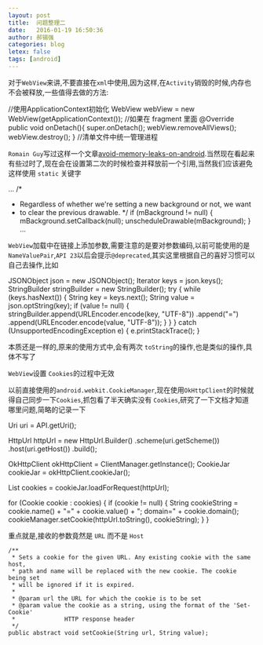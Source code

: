 ```yaml
---
layout: post
title:  问题整理二
date:   2016-01-19 16:50:36
author: 郝锡强
categories: blog
letex: false
tags: [android]
---
```

对于`WebView`来讲,不要直接在`xml`中使用,因为这样,在`Activity`销毁的时候,内存也不会被释放,一些值得去做的方法:

//使用ApplicationContext初始化
WebView webView = new WebView(getApplicationContext());
//如果在 fragment 里面
@Override
public void onDetach(){
    super.onDetach();
    webView.removeAllViews();
    webView.destroy();
}
//清单文件中统一管理进程
<application
    android:process="com.processkill.p1">
    <activity
        android:name="com.processkill.A"
        android:process="com.processkill.p2">
    </activity>
    <activity
        android:name="com.processkill.B"
        android:process="com.processkill.p3">
    </activity>
</application>


<!-- more -->

`Romain Guy`写过这样一个文章[avoid-memory-leaks-on-android](http://www.curious-creature.com/2008/12/18/avoid-memory-leaks-on-android/).当然现在看起来有些过时了,现在会在设置第二次的时候检查并释放前一个引用,当然我们应该避免这样使用 `static` 关键字

...
/*
 * Regardless of whether we're setting a new background or not, we want
 * to clear the previous drawable.
 */
if (mBackground != null) {
    mBackground.setCallback(null);
    unscheduleDrawable(mBackground);
}
...


`WebView`加载中在链接上添加参数,需要注意的是要对参数编码,以前可能使用的是`NameValuePair`,`API 23`以后会提示`@deprecated`,其实这里根据自己的喜好习惯可以自己去操作,比如

 JSONObject json = new JSONObject();
 Iterator<String> keys = json.keys();
 StringBuilder stringBuilder = new StringBuilder();
 try {
     while (keys.hasNext()) {
         String key = keys.next();
         String value = json.optString(key);
         if (value != null) {
             stringBuilder.append(URLEncoder.encode(key, "UTF-8"))
                     .append("=")
                     .append(URLEncoder.encode(value, "UTF-8"));
         }
     }
 } catch (UnsupportedEncodingException e) {
     e.printStackTrace();
 }

本质还是一样的,原来的使用方式中,会有两次 `toString`的操作,也是类似的操作,具体不写了

`WebView`设置 `Cookies`的过程中无效

以前直接使用的`android.webkit.CookieManager`,现在使用`OkHttpClient`的时候就得自己同步一下`Cookies`,抓包看了半天确实没有 `Cookies`,研究了一下文档才知道哪里问题,简略的记录一下

Uri uri = API.getUri();

HttpUrl httpUrl = new HttpUrl.Builder()
        .scheme(uri.getScheme())
        .host(uri.getHost())
        .build();

OkHttpClient okHttpClient = ClientManager.getInstance();
CookieJar cookieJar = okHttpClient.cookieJar();

List<Cookie> cookies = cookieJar.loadForRequest(httpUrl);

for (Cookie cookie : cookies) {
    if (cookie != null) {
        String cookieString = cookie.name() + "=" + cookie.value() + "; domain=" + cookie.domain();
        cookieManager.setCookie(httpUrl.toString(), cookieString);
    }
}

重点就是,接收的参数竟然是 `URL` 而不是 `Host`

    /**
     * Sets a cookie for the given URL. Any existing cookie with the same host,
     * path and name will be replaced with the new cookie. The cookie being set
     * will be ignored if it is expired.
     *
     * @param url the URL for which the cookie is to be set
     * @param value the cookie as a string, using the format of the 'Set-Cookie'
     *              HTTP response header
     */
    public abstract void setCookie(String url, String value);